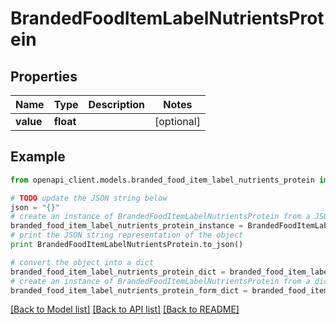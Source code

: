 # BrandedFoodItemLabelNutrientsProtein


## Properties

Name | Type | Description | Notes
------------ | ------------- | ------------- | -------------
**value** | **float** |  | [optional] 

## Example

```python
from openapi_client.models.branded_food_item_label_nutrients_protein import BrandedFoodItemLabelNutrientsProtein

# TODO update the JSON string below
json = "{}"
# create an instance of BrandedFoodItemLabelNutrientsProtein from a JSON string
branded_food_item_label_nutrients_protein_instance = BrandedFoodItemLabelNutrientsProtein.from_json(json)
# print the JSON string representation of the object
print BrandedFoodItemLabelNutrientsProtein.to_json()

# convert the object into a dict
branded_food_item_label_nutrients_protein_dict = branded_food_item_label_nutrients_protein_instance.to_dict()
# create an instance of BrandedFoodItemLabelNutrientsProtein from a dict
branded_food_item_label_nutrients_protein_form_dict = branded_food_item_label_nutrients_protein.from_dict(branded_food_item_label_nutrients_protein_dict)
```
[[Back to Model list]](../README.md#documentation-for-models) [[Back to API list]](../README.md#documentation-for-api-endpoints) [[Back to README]](../README.md)


